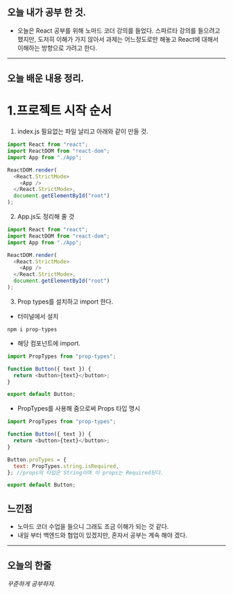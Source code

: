 ## 오늘 내가 공부 한 것.

- 오늘은 React 공부를 위해 노마드 코더 강의를 들었다. 스파르타 강의를 들으려고 했지만, 도저히 이해가 가지 않아서 과제는 어느정도로만 해놓고 React에 대해서 이해하는 방향으로 가려고 한다.

---

## 오늘 배운 내용 정리.

# 1.프로젝트 시작 순서

1. index.js 필요없는 파일 날리고 아래와 같이 만들 것.

```javascript
import React from "react";
import ReactDOM from "react-dom";
import App from "./App";

ReactDOM.render(
  <React.StrictMode>
    <App />
  </React.StrictMode>,
  document.getElementById("root")
);
```

2. App.js도 정리해 줄 것

```javascript
import React from "react";
import ReactDOM from "react-dom";
import App from "./App";

ReactDOM.render(
  <React.StrictMode>
    <App />
  </React.StrictMode>,
  document.getElementById("root")
);
```

3. Prop types를 설치하고 import 한다.

- 터미널에서 설치

```javacsript
npm i prop-types
```

- 해당 컴포넌트에 import.

```javascript
import PropTypes from "prop-types";

function Button({ text }) {
  return <button>{text}</button>;
}

export default Button;
```

- PropTypes를 사용해 줌으로써 Props 타입 명시

```javascript
import PropTypes from "prop-types";

function Button({ text }) {
  return <button>{text}</button>;
}

Button.proTypes = {
  text: PropTypes.string.isRequired,
}; //props의 타입은 String이며 이 props는 Required된다.

export default Button;
```

## 느낀점

- 노마드 코더 수업을 들으니 그래도 조금 이해가 되는 것 같다.
- 내일 부터 백엔드와 협업이 있겠지만, 혼자서 공부는 계속 해야 겠다.

---

## 오늘의 한줄

_꾸준하게 공부하자._
